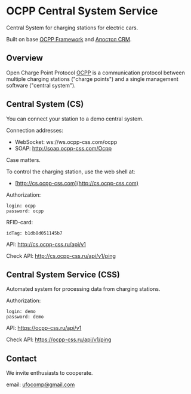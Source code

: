 # OCPP Central System Service

Central System for charging stations for electric cars.

Built on base [OCPP Framework](https://github.com/apostoldevel/apostol-cs) and [Апостол CRM](https://github.com/apostoldevel/apostol-crm).


Overview
-
Open Charge Point Protocol [OCPP](http://ocppforum.net) is a communication protocol between multiple charging stations ("charge points") and a single management software ("central system").


Central System (CS)
-

You can connect your station to a demo central system.

Connection addresses:
- WebSocket: ws://ws.ocpp-css.com/ocpp
- SOAP: http://soap.ocpp-css.com/Ocpp

Case matters.

To control the charging station, use the web shell at:
- [http://cs.ocpp-css.com](http://cs.ocpp-css.com)


Authorization:
~~~
login: ocpp
password: ocpp
~~~

RFID-card:
~~~
idTag: b1db8d051145b7
~~~

API:
http://cs.ocpp-css.ru/api/v1

Check API:
http://cs.ocpp-css.ru/api/v1/ping


Central System Service (CSS)
-

Automated system for processing data from charging stations.


Authorization:
~~~
login: demo
password: demo
~~~

API:
https://ocpp-css.ru/api/v1


Check API:
https://ocpp-css.ru/api/v1/ping


Contact
-

We invite enthusiasts to cooperate.

email: ufocomp@gmail.com